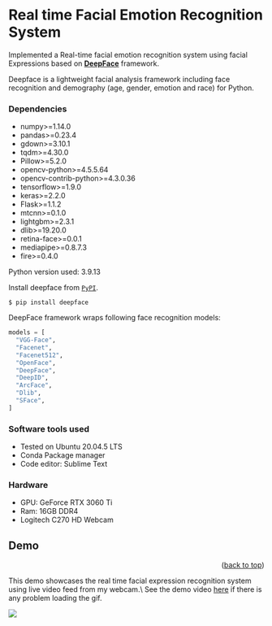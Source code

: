 # Real time Facial Emotion Recognition System

Implemented a Real-time facial emotion recognition system using facial Expressions based on [**DeepFace**](https://ieeexplore.ieee.org/document/9259802) framework. 

Deepface is a lightweight facial analysis framework including face recognition and demography (age, gender, emotion and race) for Python.



### Dependencies

* numpy>=1.14.0
* pandas>=0.23.4
* gdown>=3.10.1
* tqdm>=4.30.0
* Pillow>=5.2.0
* opencv-python>=4.5.5.64
* opencv-contrib-python>=4.3.0.36
* tensorflow>=1.9.0
* keras>=2.2.0
* Flask>=1.1.2
* mtcnn>=0.1.0
* lightgbm>=2.3.1
* dlib>=19.20.0
* retina-face>=0.0.1
* mediapipe>=0.8.7.3
* fire>=0.4.0

Python version used: 3.9.13


Install deepface from [`PyPI`](https://pypi.org/project/deepface/). 

```shell
$ pip install deepface
```

DeepFace framework wraps following face recognition models:
```python
models = [
  "VGG-Face", 
  "Facenet", 
  "Facenet512", 
  "OpenFace", 
  "DeepFace", 
  "DeepID", 
  "ArcFace", 
  "Dlib", 
  "SFace",
]
```

### Software tools used

* Tested on Ubuntu 20.04.5 LTS
* Conda Package manager
* Code editor: Sublime Text

### Hardware 

* GPU: GeForce RTX 3060 Ti
* Ram: 16GB DDR4  
* Logitech C270 HD Webcam


<!-- USAGE EXAMPLES -->
## Demo



<p align="right">(<a href="#top">back to top</a>)</p>

This demo showcases the real time facial expression recognition system using live video feed from my webcam.\ 
See the demo video [here](https://youtu.be/nYnkNjytiQI) if there is any problem loading the gif.
 
<img src="emotions_demo.gif"  align="center">
